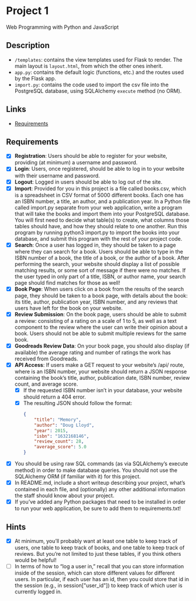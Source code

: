 # Project 1

Web Programming with Python and JavaScript

## Description

* `/templates`: contains the view templates used for Flask to render. The main layout is `layout.html`, from which the other ones inherit.
* `app.py`: contains the default logic (functions, etc.) and the routes used by the Flask app.
* `import.py`: contains the code used to import the csv file into the PostgreSQL database, using SQLAlchemy `execute` method (no ORM).

## Links

* [Requirements](https://docs.cs50.net/web/2018/w/projects/1/project1.html)

## Requirements

* [X] **Registration**: Users should be able to register for your website, providing (at minimum) a username and password.
* [X] **Login**: Users, once registered, should be able to log in to your website with their username and password.
* [X] **Logout**: Logged in users should be able to log out of the site.
* [X] **Import**: Provided for you in this project is a file called books.csv, which is a spreadsheet in CSV format of 5000 different books. Each one has an ISBN number, a title, an author, and a publication year. In a Python file called import.py separate from your web application, write a program that will take the books and import them into your PostgreSQL database. You will first need to decide what table(s) to create, what columns those tables should have, and how they should relate to one another. Run this program by running python3 import.py to import the books into your database, and submit this program with the rest of your project code.
* [X] **Search**: Once a user has logged in, they should be taken to a page where they can search for a book. Users should be able to type in the ISBN number of a book, the title of a book, or the author of a book. After performing the search, your website should display a list of possible matching results, or some sort of message if there were no matches. If the user typed in only part of a title, ISBN, or author name, your search page should find matches for those as well!
* [X] **Book Page**: When users click on a book from the results of the search page, they should be taken to a book page, with details about the book: its title, author, publication year, ISBN number, and any reviews that users have left for the book on your website.
* [X] **Review Submission**: On the book page, users should be able to submit a review: consisting of a rating on a scale of 1 to 5, as well as a text component to the review where the user can write their opinion about a book. Users should not be able to submit multiple reviews for the same book.
* [X] **Goodreads Review Data**: On your book page, you should also display (if available) the average rating and number of ratings the work has received from Goodreads.
* [X] **API Access**: If users make a GET request to your website’s /api/<isbn> route, where <isbn> is an ISBN number, your website should return a JSON response containing the book’s title, author, publication date, ISBN number, review count, and average score.
    - [X] If the requested ISBN number isn’t in your database, your website should return a 404 error.
    - [X] The resulting JSON should follow the format:
        ```json
        {
            "title": "Memory",
            "author": "Doug Lloyd",
            "year": 2015,
            "isbn": "1632168146",
            "review_count": 28,
            "average_score": 5.0
        }
        ```

* [X] You should be using raw SQL commands (as via SQLAlchemy’s execute method) in order to make database queries. You should not use the SQLAlchemy ORM (if familiar with it) for this project.
* [X] In README.md, include a short writeup describing your project, what’s contained in each file, and (optionally) any other additional information the staff should know about your project.
* [X] If you’ve added any Python packages that need to be installed in order to run your web application, be sure to add them to requirements.txt!

## Hints

* [X] At minimum, you’ll probably want at least one table to keep track of users, one table to keep track of books, and one table to keep track of reviews. But you’re not limited to just these tables, if you think others would be helpful!
* [ ] In terms of how to “log a user in,” recall that you can store information inside of the session, which can store different values for different users. In particular, if each user has an id, then you could store that id in the session (e.g., in session["user_id"]) to keep track of which user is currently logged in.